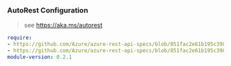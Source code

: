 ### AutoRest Configuration

> see https://aka.ms/autorest

``` yaml
require:
- https://github.com/Azure/azure-rest-api-specs/blob/851fac2e61b195c3980992de0b837c3dfb8075a1/specification/eventhub/resource-manager/readme.md
- https://github.com/Azure/azure-rest-api-specs/blob/851fac2e61b195c3980992de0b837c3dfb8075a1/specification/eventhub/resource-manager/readme.go.md
module-version: 0.2.1
```